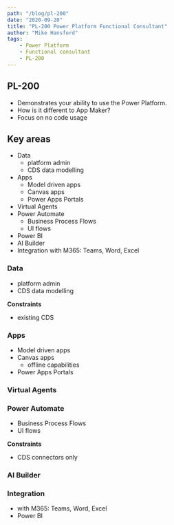 ```yaml
---
path: "/blog/pl-200"
date: "2020-09-20"
title: "PL-200 Power Platform Functional Consultant"
author: "Mike Hansford"
tags:
    - Power Platform
    - Functional consultant
    - PL-200
---
```

## PL-200
- Demonstrates your ability to use the Power Platform.
- How is it different to App Maker?
- Focus on no code usage

## Key areas
- Data
    - platform admin
    - CDS data modelling
- Apps
    - Model driven apps
    - Canvas apps
    - Power Apps Portals
- Virtual Agents
- Power Automate
    - Business Process Flows
    - UI flows
- Power BI
- AI Builder
- Integration with M365: Teams, Word, Excel


### Data
- platform admin
- CDS data modelling

**Constraints**
- existing CDS

### Apps
- Model driven apps
- Canvas apps
    - offline capabilities
- Power Apps Portals

### Virtual Agents
### Power Automate
- Business Process Flows
- UI flows

**Constraints**
- CDS connectors only

### AI Builder

### Integration 
- with M365: Teams, Word, Excel
- Power BI